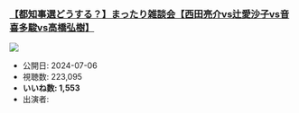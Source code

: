 ### [【都知事選どうする？】まったり雑談会【西田亮介vs辻愛沙子vs音喜多駿vs高橋弘樹】](https://www.youtube.com/watch?v=olnuRJkIowk)
[![](https://img.youtube.com/vi/olnuRJkIowk/sddefault.jpg)](https://www.youtube.com/watch?v=olnuRJkIowk)
-   公開日: 2024-07-06
-   視聴数: 223,095
-   **いいね数: 1,553**
-   出演者: 
